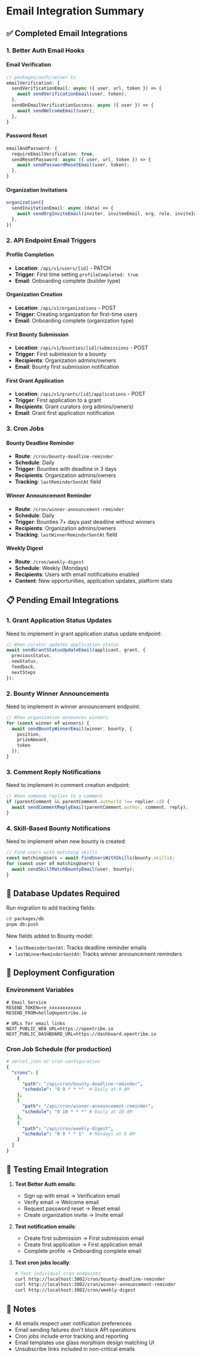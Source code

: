 # Email Integration Summary

## ✅ Completed Email Integrations

### 1. Better Auth Email Hooks

#### Email Verification
```typescript
// packages/auth/server.ts
emailVerification: {
  sendVerificationEmail: async ({ user, url, token }) => {
    await sendVerificationEmail(user, token);
  },
  sendOnEmailVerificationSuccess: async ({ user }) => {
    await sendWelcomeEmail(user);
  },
}
```

#### Password Reset
```typescript
emailAndPassword: {
  requireEmailVerification: true,
  sendResetPassword: async ({ user, url, token }) => {
    await sendPasswordResetEmail(user, token);
  },
}
```

#### Organization Invitations
```typescript
organization({
  sendInvitationEmail: async (data) => {
    await sendOrgInviteEmail(inviter, inviteeEmail, org, role, inviteId);
  },
})
```

### 2. API Endpoint Email Triggers

#### Profile Completion
- **Location**: `/api/v1/users/[id]` - PATCH
- **Trigger**: First time setting `profileCompleted: true`
- **Email**: Onboarding complete (builder type)

#### Organization Creation
- **Location**: `/api/v1/organizations` - POST
- **Trigger**: Creating organization for first-time users
- **Email**: Onboarding complete (organization type)

#### First Bounty Submission
- **Location**: `/api/v1/bounties/[id]/submissions` - POST
- **Trigger**: First submission to a bounty
- **Recipients**: Organization admins/owners
- **Email**: Bounty first submission notification

#### First Grant Application
- **Location**: `/api/v1/grants/[id]/applications` - POST
- **Trigger**: First application to a grant
- **Recipients**: Grant curators (org admins/owners)
- **Email**: Grant first application notification

### 3. Cron Jobs

#### Bounty Deadline Reminder
- **Route**: `/cron/bounty-deadline-reminder`
- **Schedule**: Daily
- **Trigger**: Bounties with deadline in 3 days
- **Recipients**: Organization admins/owners
- **Tracking**: `lastReminderSentAt` field

#### Winner Announcement Reminder
- **Route**: `/cron/winner-announcement-reminder`
- **Schedule**: Daily
- **Trigger**: Bounties 7+ days past deadline without winners
- **Recipients**: Organization admins/owners
- **Tracking**: `lastWinnerReminderSentAt` field

#### Weekly Digest
- **Route**: `/cron/weekly-digest`
- **Schedule**: Weekly (Mondays)
- **Recipients**: Users with email notifications enabled
- **Content**: New opportunities, application updates, platform stats

## 📋 Pending Email Integrations

### 1. Grant Application Status Updates
Need to implement in grant application status update endpoint:
```typescript
// When curator updates application status
await sendGrantStatusUpdateEmail(applicant, grant, {
  previousStatus,
  newStatus,
  feedback,
  nextSteps
});
```

### 2. Bounty Winner Announcements
Need to implement in winner announcement endpoint:
```typescript
// When organization announces winners
for (const winner of winners) {
  await sendBountyWinnerEmail(winner, bounty, {
    position,
    prizeAmount,
    token
  });
}
```

### 3. Comment Reply Notifications
Need to implement in comment creation endpoint:
```typescript
// When someone replies to a comment
if (parentComment && parentComment.authorId !== replier.id) {
  await sendCommentReplyEmail(parentComment.author, comment, reply);
}
```

### 4. Skill-Based Bounty Notifications
Need to implement when new bounty is created:
```typescript
// Find users with matching skills
const matchingUsers = await findUsersWithSkills(bounty.skills);
for (const user of matchingUsers) {
  await sendSkillMatchBountyEmail(user, bounty);
}
```

## 🔧 Database Updates Required

Run migration to add tracking fields:
```bash
cd packages/db
pnpm db:push
```

New fields added to Bounty model:
- `lastReminderSentAt`: Tracks deadline reminder emails
- `lastWinnerReminderSentAt`: Tracks winner announcement reminders

## 🚀 Deployment Configuration

### Environment Variables
```env
# Email Service
RESEND_TOKEN=re_xxxxxxxxxxxx
RESEND_FROM=hello@opentribe.io

# URLs for email links
NEXT_PUBLIC_WEB_URL=https://opentribe.io
NEXT_PUBLIC_DASHBOARD_URL=https://dashboard.opentribe.io
```

### Cron Job Schedule (for production)
```yaml
# vercel.json or cron configuration
{
  "crons": [
    {
      "path": "/api/cron/bounty-deadline-reminder",
      "schedule": "0 9 * * *"  # Daily at 9 AM
    },
    {
      "path": "/api/cron/winner-announcement-reminder", 
      "schedule": "0 10 * * *" # Daily at 10 AM
    },
    {
      "path": "/api/cron/weekly-digest",
      "schedule": "0 9 * * 1"  # Mondays at 9 AM
    }
  ]
}
```

## 🧪 Testing Email Integration

1. **Test Better Auth emails**:
   - Sign up with email → Verification email
   - Verify email → Welcome email
   - Request password reset → Reset email
   - Create organization invite → Invite email

2. **Test notification emails**:
   - Create first submission → First submission email
   - Create first application → First application email
   - Complete profile → Onboarding complete email

3. **Test cron jobs locally**:
   ```bash
   # Test individual cron endpoints
   curl http://localhost:3002/cron/bounty-deadline-reminder
   curl http://localhost:3002/cron/winner-announcement-reminder
   curl http://localhost:3002/cron/weekly-digest
   ```

## 📝 Notes

- All emails respect user notification preferences
- Email sending failures don't block API operations
- Cron jobs include error tracking and reporting
- Email templates use glass morphism design matching UI
- Unsubscribe links included in non-critical emails